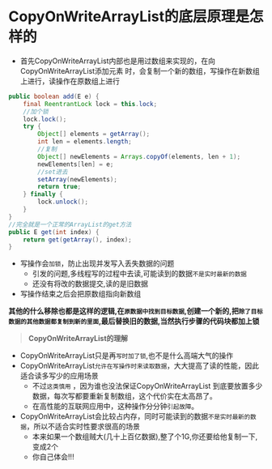 # CopyOnWriteArrayList的底层原理是怎样的

- ⾸先CopyOnWriteArrayList内部也是⽤过数组来实现的，在向CopyOnWriteArrayList添加元素 时，会复制⼀个新的数组，写操作在新数组上进⾏，读操作在原数组上进⾏ 

```java
public boolean add(E e) {
    final ReentrantLock lock = this.lock;
    //加个锁
    lock.lock();
    try {
        Object[] elements = getArray();
        int len = elements.length;
        //复制
        Object[] newElements = Arrays.copyOf(elements, len + 1);
        newElements[len] = e;
        //set进去
        setArray(newElements);
        return true;
    } finally {
        lock.unlock();
    }
}
//完全就是一个正常的ArrayList的get方法
public E get(int index) {
    return get(getArray(), index);
}
```

- 写操作会`加锁`，防⽌出现并发写⼊丢失数据的问题 
  - 引发的问题,多线程写的过程中去读,可能读到的数据`不是实时最新的数据`
  - 还没有将改的数据提交,读的是旧数据
- 写操作结束之后会把原数组指向新数组

**其他的什么移除也都是这样的逻辑,在`原数据中找到目标数据`,创建一个新的,把`除了目标数据的其他数据都复制到新的里面`,最后替换旧的数据,当然执行步骤的代码块都加上锁**

> **CopyOnWriteArrayList的理解**

- CopyOnWriteArrayList只是再`写时加了锁`,也不是什么高端大气的操作
- CopyOnWriteArrayList`允许在写操作时来读取数据`，⼤⼤提⾼了读的性能，因此适合读多写少的应⽤场景
  - 不过`这类慎用` ，因为谁也没法保证CopyOnWriteArrayList 到底要放置多少数据，每次写都要重新复制数组，这个代价实在太高昂了。
  - 在高性能的互联网应用中，这种操作分分钟`引起故障`。
- CopyOnWriteArrayList会⽐较占内存，同时可能读到的数据`不是实时最新的数据`，所以不适合实时性要求很⾼的场景 
  - 本来如果一个数组贼大(几十上百亿数据),整了个1G,你还要给他复制一下,变成2个
  - 你自己体会!!!

